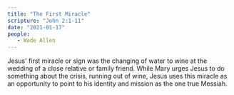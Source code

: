 ```yaml
---
title: "The First Miracle"
scripture: "John 2:1-11"
date: "2021-01-17"
people:
   - Wade Allen
---
```


Jesus' first miracle or sign was the changing of water to wine at the wedding of a close relative or family friend. While Mary urges Jesus to do something about the crisis, running out of wine, Jesus uses this miracle as an opportunity to point to his identity and mission as the one true Messiah.
